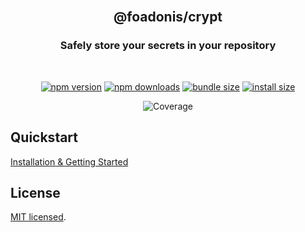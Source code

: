 <div align="center">
<br/>

## @foadonis/crypt

### Safely store your secrets in your repository

<br/>
</div>

<div align="center">

<!-- automd:badges color="brightgreen" license name="@foadonis/crypt" bundlephobia packagephobia -->

[![npm version](https://img.shields.io/npm/v/@foadonis/crypt?color=brightgreen)](https://npmjs.com/package/@foadonis/crypt)
[![npm downloads](https://img.shields.io/npm/dm/@foadonis/crypt?color=brightgreen)](https://npm.chart.dev/@foadonis/crypt)
[![bundle size](https://img.shields.io/bundlephobia/minzip/@foadonis/crypt?color=brightgreen)](https://bundlephobia.com/package/@foadonis/crypt)
[![install size](https://badgen.net/packagephobia/install/@foadonis/crypt?color=brightgreen)](https://packagephobia.com/result?p=@foadonis/crypt)

<!-- /automd -->

<!-- automd:coverage -->

![Coverage](https://img.shields.io/badge/coverage-0%25-red)

<!-- /automd -->

</div>

## Quickstart

[Installation & Getting Started](https://friendsofadonis.github.io/docs/crypt/getting-started)

## License

[MIT licensed](LICENSE.md).
